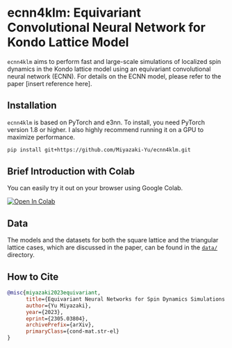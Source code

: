 # ecnn4klm: Equivariant Convolutional Neural Network for Kondo Lattice Model

`ecnn4klm` aims to perform fast and large-scale simulations of localized spin dynamics in the Kondo lattice model using an equivariant convolutional neural network (ECNN). For details on the ECNN model, please refer to the paper [insert reference here].

## Installation

`ecnn4klm` is based on PyTorch and e3nn. To install, you need PyTorch version 1.8 or higher. I also highly recommend running it on a GPU to maximize performance.

```bash
pip install git+https://github.com/Miyazaki-Yu/ecnn4klm.git
```

## Brief Introduction with Colab

You can easily try it out on your browser using Google Colab.

<!-- <a href="http://colab.research.google.com/github/Miyazaki-Yu/blob/master/notebook/ecnn_test.ipynb" target="_blank">
    <img src="https://colab.research.google.com/assets/colab-badge.svg"/>
</a> -->
[![Open In Colab](https://colab.research.google.com/assets/colab-badge.svg)](http://colab.research.google.com/github/Miyazaki-Yu/ecnn4klm/blob/master/notebook/ecnn_test.ipynb)

## Data

The models and the datasets for both the square lattice and the triangular lattice cases, which are discussed in the paper, can be found in the [`data/`](https://github.com/Miyazaki-Yu/ecnn4klm/tree/main/data) directory.

## How to Cite

```bibtex
@misc{miyazaki2023equivariant,
      title={Equivariant Neural Networks for Spin Dynamics Simulations of Itinerant Magnets}, 
      author={Yu Miyazaki},
      year={2023},
      eprint={2305.03804},
      archivePrefix={arXiv},
      primaryClass={cond-mat.str-el}
}
```
